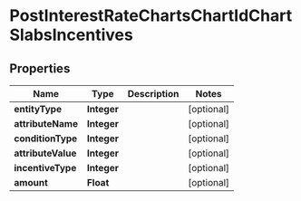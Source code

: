 
# PostInterestRateChartsChartIdChartSlabsIncentives

## Properties
Name | Type | Description | Notes
------------ | ------------- | ------------- | -------------
**entityType** | **Integer** |  |  [optional]
**attributeName** | **Integer** |  |  [optional]
**conditionType** | **Integer** |  |  [optional]
**attributeValue** | **Integer** |  |  [optional]
**incentiveType** | **Integer** |  |  [optional]
**amount** | **Float** |  |  [optional]



